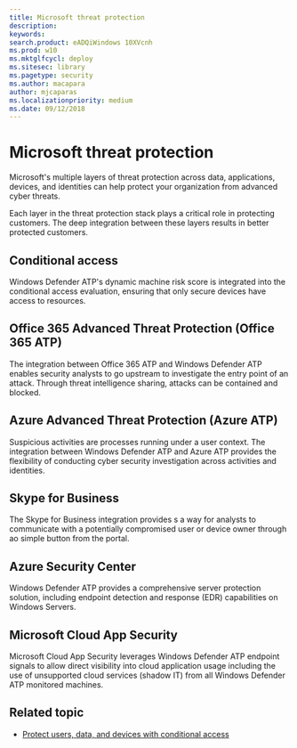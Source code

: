 ```yaml
---
title: Microsoft threat protection
description: 
keywords: 
search.product: eADQiWindows 10XVcnh
ms.prod: w10
ms.mktglfcycl: deploy
ms.sitesec: library
ms.pagetype: security
ms.author: macapara
author: mjcaparas
ms.localizationpriority: medium
ms.date: 09/12/2018
---
```


#  Microsoft threat protection

Microsoft's multiple layers of threat protection across data, applications, devices, and identities can help protect your organization from advanced cyber threats. 

Each layer in the threat protection stack plays a critical role in protecting customers. The deep integration between these layers results in better protected customers.

## Conditional access
Windows Defender ATP's dynamic machine risk score is integrated into the conditional access evaluation, ensuring that only secure devices have access to resources. 

## Office 365 Advanced Threat Protection (Office 365 ATP)
The integration between Office 365 ATP and Windows Defender ATP enables security analysts to go upstream to investigate the entry point of an attack. Through threat intelligence sharing, attacks can be contained and blocked. 

## Azure Advanced Threat Protection (Azure ATP)
 Suspicious activities are processes running under a user context. The integration between Windows Defender ATP and Azure ATP provides the flexibility of conducting cyber security investigation across activities and identities. 

## Skype for Business
The Skype for Business integration provides s a way for analysts to communicate with a potentially compromised user or device owner through ao simple button from the portal.

## Azure Security Center
Windows Defender ATP provides a comprehensive server protection solution, including endpoint detection and response (EDR) capabilities on Windows Servers.

## Microsoft Cloud App Security
Microsoft Cloud App Security leverages Windows Defender ATP endpoint signals to allow direct visibility into cloud application usage including the use of unsupported cloud services (shadow IT) from all Windows Defender ATP monitored machines.

## Related topic
- [Protect users, data, and devices with conditional access](conditional-access-windows-defender-advanced-threat-protection.md)



